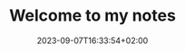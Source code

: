 ---
title : "Welcome to my notes"
description: ""
lead: "I rarely made a documentation during my experiment, but when i do i'll make it as detail as possible."
date: 2023-09-07T16:33:54+02:00
lastmod: 2023-09-07T16:33:54+02:00
draft: false
seo:
 title: "Welcome to my notes" # custom title (optional)
 description: "" # custom description (recommended)
 canonical: "" # custom canonical URL (optional)
 noindex: false # false (default) or true
---